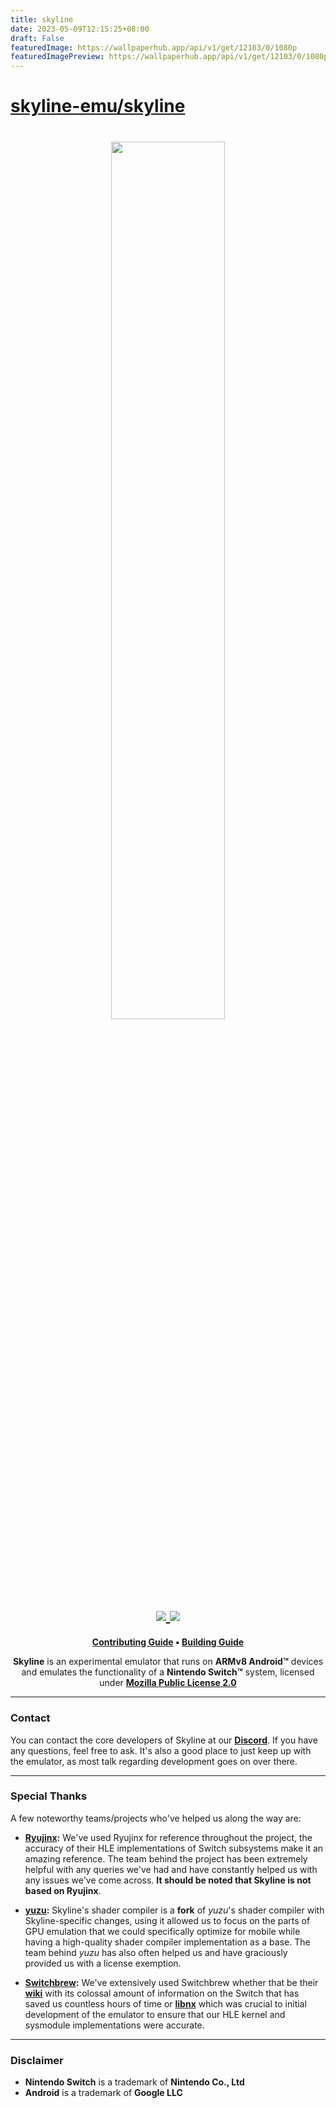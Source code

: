 ```yaml
---
title: skyline
date: 2023-05-09T12:15:25+08:00
draft: False
featuredImage: https://wallpaperhub.app/api/v1/get/12103/0/1080p
featuredImagePreview: https://wallpaperhub.app/api/v1/get/12103/0/1080p
---
```


# [skyline-emu/skyline](https://github.com/skyline-emu/skyline)

<h1 align="center">
    <a href="https://github.com/skyline-emu/skyline" target="_blank">
        <img height="60%" width="60%" src="https://raw.github.com/skyline-emu/branding/master/banner/skyline-banner-rounded.png"><br>
    </a>
    <a href="https://discord.gg/XnbXNQM" target="_blank">
        <img src="https://img.shields.io/discord/545842171459272705.svg?label=&logo=discord&logoColor=ffffff&color=5865F2&labelColor=404EED">
    </a>
    <a href="https://github.com/skyline-emu/skyline/actions/workflows/ci.yml" target="_blank">
        <img src="https://github.com/skyline-emu/skyline/actions/workflows/ci.yml/badge.svg"><br>
    </a>
</h1>

<p align="center">
    <b><a href="CONTRIBUTING.md">Contributing Guide</a> • <a href="BUILDING.md">Building Guide</a></b>
</p>

<p align="center">
    <b>Skyline</b> is an experimental emulator that runs on <b>ARMv8 Android™</b> devices and emulates the functionality of a <b>Nintendo Switch™</b> system, licensed under <a href="https://github.com/skyline-emu/skyline/blob/master/LICENSE.md"><b>Mozilla Public License 2.0</b></a>
</p>

---

### Contact
You can contact the core developers of Skyline at our **[Discord](https://discord.gg/XnbXNQM)**. If you have any questions, feel free to ask. It's also a good place to just keep up with the emulator, as most talk regarding development goes on over there.

---

### Special Thanks
A few noteworthy teams/projects who've helped us along the way are:
* **[Ryujinx](https://ryujinx.org/):** We've used Ryujinx for reference throughout the project, the accuracy of their HLE implementations of Switch subsystems make it an amazing reference. The team behind the project has been extremely helpful with any queries we've had and have constantly helped us with any issues we've come across. **It should be noted that Skyline is not based on Ryujinx**.

* **[yuzu](https://yuzu-emu.org/):** Skyline's shader compiler is a **fork** of *yuzu*'s shader compiler with Skyline-specific changes, using it allowed us to focus on the parts of GPU emulation that we could specifically optimize for mobile while having a high-quality shader compiler implementation as a base. The team behind *yuzu* has also often helped us and have graciously provided us with a license exemption.

* **[Switchbrew](https://github.com/switchbrew/):** We've extensively used Switchbrew whether that be their **[wiki](https://switchbrew.org/)** with its colossal amount of information on the Switch that has saved us countless hours of time or **[libnx](https://github.com/switchbrew/libnx)** which was crucial to initial development of the emulator to ensure that our HLE kernel and sysmodule implementations were accurate.

---

### Disclaimer
* **Nintendo Switch** is a trademark of **Nintendo Co., Ltd**
* **Android** is a trademark of **Google LLC**
